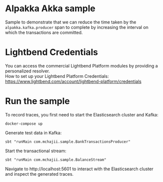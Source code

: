 # Alpakka Akka sample

Sample to demonstrate that we can reduce the time taken by the `alpakka.kafka.producer` span to complete by increasing the interval on which the transactions are committed.

# Lightbend Credentials

You can access the commercial Lightbend Platform modules by providing a personalized resolver.<br/>
How to set up your Lightbend Platform Credentials:<br/>
https://www.lightbend.com/account/lightbend-platform/credentials

# Run the sample


To record traces, you first need to start the Elasticsearch cluster and Kafka:

```
docker-compose up
```

Generate test data in Kafka:

```
sbt "runMain com.mchajii.sample.BankTransactionsProducer"
```
Start the transactional stream:

```
sbt "runMain com.mchajii.sample.BalanceStream"
```

Navigate to http://localhost:5601 to interact with the Elasticsearch cluster and inspect the generated traces.           